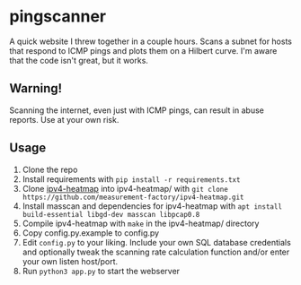 # pingscanner

A quick website I threw together in a couple hours. Scans a subnet for hosts that respond to ICMP pings and plots them on a Hilbert curve.
I'm aware that the code isn't great, but it works.

## Warning!
Scanning the internet, even just with ICMP pings, can result in abuse reports. Use at your own risk.

## Usage
1. Clone the repo
2. Install requirements with `pip install -r requirements.txt`
3. Clone [ipv4-heatmap](https://github.com/measurement-factory/ipv4-heatmap) into ipv4-heatmap/ with `git clone https://github.com/measurement-factory/ipv4-heatmap.git`
4. Install masscan and dependencies for ipv4-heatmap with `apt install build-essential libgd-dev masscan libpcap0.8`
5. Compile ipv4-heatmap with `make` in the ipv4-heatmap/ directory
6. Copy config.py.example to config.py
7. Edit `config.py` to your liking. Include your own SQL database credentials and optionally tweak the scanning rate calculation function and/or enter your own listen host/port.
8. Run `python3 app.py` to start the webserver